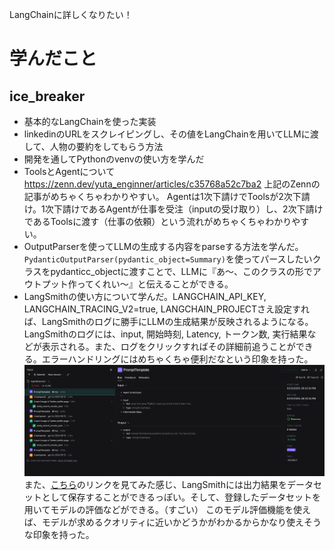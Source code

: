 LangChainに詳しくなりたい！

# 学んだこと

## ice_breaker
- 基本的なLangChainを使った実装
- linkedinのURLをスクレイピングし、その値をLangChainを用いてLLMに渡して、人物の要約をしてもらう方法
- 開発を通してPythonのvenvの使い方を学んだ
- ToolsとAgentについて
  https://zenn.dev/yuta_enginner/articles/c35768a52c7ba2
  上記のZennの記事がめちゃくちゃわかりやすい。
  Agentは1次下請けでToolsが2次下請け。1次下請けであるAgentが仕事を受注（inputの受け取り）し、2次下請けであるToolsに渡す（仕事の依頼）という流れがめちゃくちゃわかりやすい。
- OutputParserを使ってLLMの生成する内容をparseする方法を学んだ。
  `PydanticOutputParser(pydantic_object=Summary)`を使ってパースしたいクラスをpydanticc_objectに渡すことで、LLMに『あ〜、このクラスの形でアウトプット作ってくれい〜』と伝えることができる。
- LangSmithの使い方について学んだ。LANGCHAIN_API_KEY, LANGCHAIN_TRACING_V2=true, LANGCHAIN_PROJECTさえ設定すれば、LangSmithのログに勝手にLLMの生成結果が反映されるようになる。
  LangSmithのログには、input, 開始時刻, Latency, トークン数, 実行結果などが表示される。また、ログをクリックすればその詳細前追うことができる。エラーハンドリングにはめちゃくちゃ便利だなという印象を持った。
  ![alt text](image.png)
  また、[こちら](https://zenn.dev/umi_mori/books/prompt-engineer/viewer/langsmith#2.-llm%E3%81%AE%E5%87%BA%E5%8A%9B%E7%B5%90%E6%9E%9C%E3%81%AE%E3%83%87%E3%83%BC%E3%82%BF%E3%82%BB%E3%83%83%E3%83%88%E5%8C%96%EF%BC%88%E3%83%87%E3%83%BC%E3%82%BF%E5%8F%8E%E9%9B%86%E6%A9%9F%E8%83%BD%EF%BC%89)のリンクを見てみた感じ、LangSmithには出力結果をデータセットとして保存することができるっぽい。そして、登録したデータセットを用いてモデルの評価などができる。（すごい）
  このモデル評価機能を使えば、モデルが求めるクオリティに近いかどうかがわかるからかなり使えそうな印象を持った。
